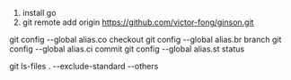 1. install go
2. git remote add origin https://github.com/victor-fong/ginson.git

git config --global alias.co checkout
git config --global alias.br branch
git config --global alias.ci commit
git config --global alias.st status

git ls-files . --exclude-standard --others


